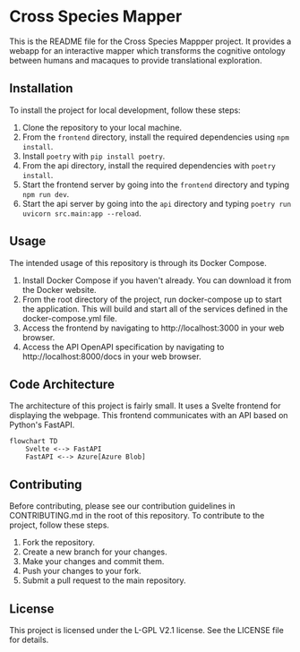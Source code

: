 # Cross Species Mapper

This is the README file for the Cross Species Mappper project. It provides a webapp for an interactive mapper which transforms the cognitive ontology between humans and macaques to provide translational exploration.

## Installation

To install the project for local development, follow these steps:

1. Clone the repository to your local machine.
2. From the `frontend` directory, install the required dependencies using `npm install`.
3. Install `poetry` with `pip install poetry`.
4. From the api directory, install the required dependencies with
   `poetry install`.
5. Start the frontend server by going into the `frontend` directory and typing `npm run dev`.
6. Start the api server by going into the `api` directory and
   typing `poetry run uvicorn src.main:app --reload`.

## Usage

The intended usage of this repository is through its Docker Compose.

1. Install Docker Compose if you haven't already. You can download it from the Docker website.
2. From the root directory of the project, run docker-compose up to start the application. This will build and start all of the services defined in the docker-compose.yml file.
3. Access the frontend by navigating to http://localhost:3000 in your web browser.
4. Access the API OpenAPI specification by navigating to http://localhost:8000/docs in your web browser.

## Code Architecture

The architecture of this project is fairly small. It uses a Svelte frontend for displaying the webpage. This frontend communicates with an API based on Python's FastAPI.

```mermaid
flowchart TD
    Svelte <--> FastAPI
    FastAPI <--> Azure[Azure Blob]
```

## Contributing

Before contributing, please see our contribution guidelines in CONTRIBUTING.md in the root of this repository. To contribute to the project, follow these steps.

1. Fork the repository.
2. Create a new branch for your changes.
3. Make your changes and commit them.
4. Push your changes to your fork.
5. Submit a pull request to the main repository.

## License

This project is licensed under the L-GPL V2.1 license. See the LICENSE file for details.
